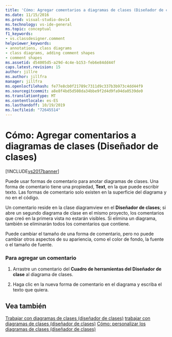 ```yaml
---
title: 'Cómo: Agregar comentarios a diagramas de clases (Diseñador de clases) | Microsoft Docs'
ms.date: 11/15/2016
ms.prod: visual-studio-dev14
ms.technology: vs-ide-general
ms.topic: conceptual
f1_keywords:
- vs.classdesigner.comment
helpviewer_keywords:
- annotations, class diagrams
- class diagrams, adding comment shapes
- comment shapes
ms.assetid: d54005d5-a29d-4c4e-b153-feb6e84dd44f
caps.latest.revision: 15
author: jillre
ms.author: jillfra
manager: jillfra
ms.openlocfilehash: fe77e8cb0f21789c7311d9c337b3b973c4dd44f9
ms.sourcegitcommit: a8e8f4bd5d508da34bbe9f2d4d9fa94da0539de0
ms.translationtype: MT
ms.contentlocale: es-ES
ms.lasthandoff: 10/19/2019
ms.locfileid: "72645514"
---
```

# <a name="how-to-add-comments-to-class-diagrams-class-designer"></a>Cómo: Agregar comentarios a diagramas de clases (Diseñador de clases)
[!INCLUDE[vs2017banner](../includes/vs2017banner.md)]

Puede usar formas de comentario para anotar diagramas de clases. Una forma de comentario tiene una propiedad, **Text**, en la que puede escribir texto. Las formas de comentario solo existen en la superficie del diagrama y no en el código.

 Un comentario reside en la clase diagramview en el **Diseñador de clases**; si abre un segundo diagrama de clase en el mismo proyecto, los comentarios que creó en la primera vista no estarán visibles. Si elimina un diagrama, también se eliminarán todos los comentarios que contiene.

 Puede cambiar el tamaño de una forma de comentario, pero no puede cambiar otros aspectos de su apariencia, como el color de fondo, la fuente o el tamaño de fuente.

### <a name="to-add-a-comment"></a>Para agregar un comentario

1. Arrastre un comentario del **Cuadro de herramientas del Diseñador de clase** al diagrama de clases.

2. Haga clic en la nueva forma de comentario en el diagrama y escriba el texto que quiera.

## <a name="see-also"></a>Vea también
 [Trabajar con diagramas de clases (diseñador de clases)](../ide/working-with-class-diagrams-class-designer.md) [trabajar con diagramas de clases (diseñador de clases)](../ide/working-with-class-diagrams-class-designer.md) [Cómo: personalizar los diagramas de clases (diseñador de clases)](../ide/how-to-customize-class-diagrams-class-designer.md)
